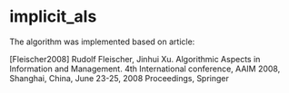 # implicit_als

The algorithm was implemented based on article:

[Fleischer2008] Rudolf Fleischer, Jinhui Xu. Algorithmic Aspects in Information and Management. 4th International conference, AAIM 2008, Shanghai, China, June 23-25, 2008 Proceedings, Springer
